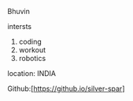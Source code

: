 Bhuvin

intersts
1. coding
2. workout
3. robotics

location:
INDIA

Github:[https://github.io/silver-spar]
